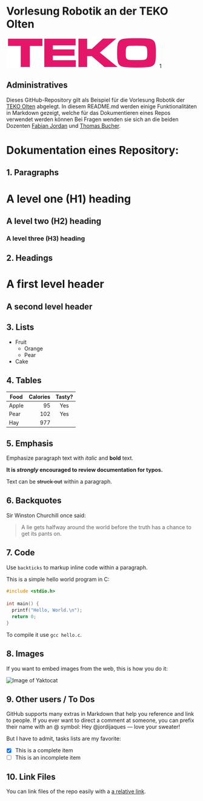 # Vorlesung Robotik an der TEKO Olten
![alt text][logo] 1

[logo]: https://github.com/thomasbuchersw/teko_robotik/blob/main/Logo_TEKO.jpg "Logo TEKO"

## Administratives
Dieses GitHub-Repository gilt als Beispiel für die Vorlesung Robotik der [TEKO Olten](https://www.teko.ch/technik/hoehere-fachschule/elektrotechnik/4635#open-accordions=description&) abgelegt. 
In diesem README.md werden einige Funktionalitäten in Markdown gezeigt, welche für das Dokumentieren eines Repos verwendet werden können
Bei Fragen wenden sie sich an die beiden Dozenten [Fabian Jordan](mailto:fabian.jordan@edu.teko.ch) und [Thomas Bucher](mailto:thomas.bucher@edu.teko.ch).

# Dokumentation eines Repository:

## 1. Paragraphs

# A level one (H1) heading
## A level two (H2) heading
### A level three (H3) heading


## 2. Headings

A first level header
====================

A second level header
---------------------

## 3. Lists

* Fruit
    * Orange
    * Pear
* Cake

## 4. Tables

| Food  | Calories | Tasty? |
|-------|---------:|:------:|
| Apple |    95    | Yes    |
| Pear  |   102    | Yes    |
| Hay   |   977    |        |

## 5. Emphasis

Emphasize paragraph text with *italic* and **bold** text.

**It is _strongly_ encouraged to review documentation for typos.**

Text can be ~~struck out~~ within a paragraph.

## 6. Backquotes
Sir Winston Churchill once said:

> A lie gets halfway around the world before the truth has a
> chance to get its pants on.

## 7. Code
Use `backticks` to markup inline code within a paragraph.

This is a simple hello world program in C:

``` c
#include <stdio.h>

int main() {
  printf("Hello, World.\n");
  return 0;
}
```

To compile it use `gcc hello.c`.

## 8. Images
If you want to embed images from the web, this is how you do it:

![Image of Yaktocat](https://octodex.github.com/images/yaktocat.png)

## 9. Other users / To Dos
GitHub supports many extras in Markdown that help you reference and link to people. If you ever want to direct a comment at someone, you can prefix their name with an @ symbol: Hey
@jordijaques — love your sweater!

But I have to admit, tasks lists are my favorite:

- [x] This is a complete item
- [ ] This is an incomplete item

## 10. Link Files
You can link files of the repo easily with a [a relative link](test.txt). 



